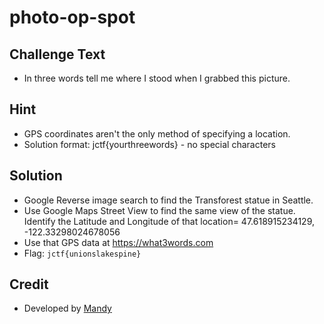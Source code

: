 # photo-op-spot

## Challenge Text
* In three words tell me where I stood when I grabbed this picture. 

## Hint
* GPS coordinates aren't the only method of specifying a location.
* Solution format: jctf{yourthreewords}    - no special characters

## Solution
* Google Reverse image search to find the Transforest statue in Seattle. 
* Use Google Maps Street View to find the same view of the statue. Identify the Latitude and Longitude of that location= 47.618915234129, -122.33298024678056
* Use that GPS data at https://what3words.com
* Flag: `jctf{unionslakespine}`

## Credit
* Developed by [Mandy](https://github.com/mrsgcyber)